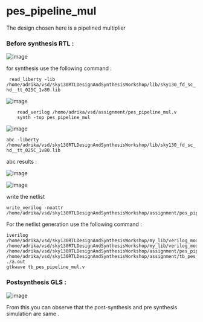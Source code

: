 # pes_pipeline_mul

The design chosen here is a pipelined multiplier 

### Before synthesis RTL :

![image](https://github.com/AdrikaMohanty/pes_pipeline_mul/assets/84654826/7cc8fb57-78a6-4130-a6f2-7f6f01b0dc5b)


for synthesis use the following command :

``` read_liberty -lib /home/adrika/vsd/sky130RTLDesignAndSynthesisWorkshop/lib/sky130_fd_sc_hd__tt_025C_1v80.lib```


![image](https://github.com/AdrikaMohanty/pes_pipeline_mul/assets/84654826/7dd920bd-37cf-41b3-ae04-f05dcc81dc3f)



```
    read_verilog /home/adrika/vsd/assignment/pes_pipeline_mul.v
    synth -top pes_pipeline_mul
```



![image](https://github.com/AdrikaMohanty/pes_pipeline_mul/assets/84654826/91239de8-8cde-4dd9-b401-368b0d988f04)


``` abc -liberty /home/adrika/vsd/sky130RTLDesignAndSynthesisWorkshop/lib/sky130_fd_sc_hd__tt_025C_1v80.lib   ```


abc results :

![image](https://github.com/AdrikaMohanty/pes_pipeline_mul/assets/84654826/3516c770-4257-470d-8bbb-0f33870940ae)


![image](https://github.com/AdrikaMohanty/pes_pipeline_mul/assets/84654826/79e91934-4653-4c0e-9020-661733b49a5a)


write the netlist 

```
write_verilog -noattr /home/adrika/vsd/sky130RTLDesignAndSynthesisWorkshop/assignment/pes_pipeline_mul_net.v
```


For the netlist generation use the following command :

```
iverilog /home/adrika/vsd/sky130RTLDesignAndSynthesisWorkshop/my_lib/verilog_model/primitives.v /home/adrika/vsd/sky130RTLDesignAndSynthesisWorkshop/my_lib/verilog_model/sky130_fd_sc_hd.v /home/adrika/vsd/sky130RTLDesignAndSynthesisWorkshop/assignment/pes_pipeline_mul_net.v /home/adrika/vsd/sky130RTLDesignAndSynthesisWorkshop/assignment/tb_pes_pipeline_mul.v
./a.out
gtkwave tb_pes_pipeline_mul.v
```

### Postsynthesis GLS :

![image](https://github.com/AdrikaMohanty/pes_pipeline_mul/assets/84654826/be9b5136-2d44-4cb5-98d7-a85f788c4cf6)


From this you can observe that the post-synthesis and pre synthesis simulation are same .
